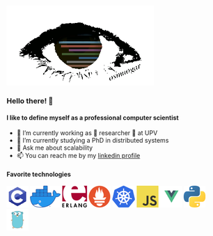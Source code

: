 ![alt text](images/eye.gif "osmuogar")

### Hello there! 👋

#### I like to define myself as a professional computer scientist
- 🔭 I’m currently working as 🧪 researcher 📖 at UPV
- 🌱 I’m currently studying a PhD in distributed systems
- 💬 Ask me about scalability
- 📫 You can reach me by my [linkedin profile](https://www.linkedin.com/in/oscar-mu%C3%B1oz-garrigos/)

[comment]: <> (- 👯 I’m looking to collaborate on ...)
[comment]: <> (- 🤔 I’m looking for help with ...)
[comment]: <> (- 😄 Pronouns: ...)
[comment]: <> (- ⚡ Fun fact: ...)

#### Favorite technologies

![alt text](images/c_logo.png "c_language")
![alt text](images/docker_logo.png "docker")
![alt text](images/erlang_logo.png "erlang")
![alt text](images/prometheus_logo.png "prometheus")
![alt text](images/kubernetes_logo.png "kubernetes")
![alt text](images/javascript_logo.png "javascript")
![alt text](images/vue_logo.png "vue")
![alt text](images/python_logo.png "python")
![alt text](images/go_logo.png "go")

